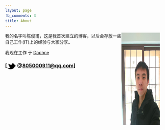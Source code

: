 ```yaml
---
layout: page
fb_comments: 3
title: About
---
```


<img src="/res/IMG_20150208_220224.jpg" width="125" height="300" align="right">

我的名字叫陈俊甫，这是我首次建立的博客，以后会存放一些自己工作(IT)上的经验与大家分享。


我现在工作 于 [Daphne](http://www.daphne.com.cn//)




### [<img src="/res/twitter.png" width="29" height="20" style="display:inline-block;vertical-align:middle"> @805000911@qq.com]
